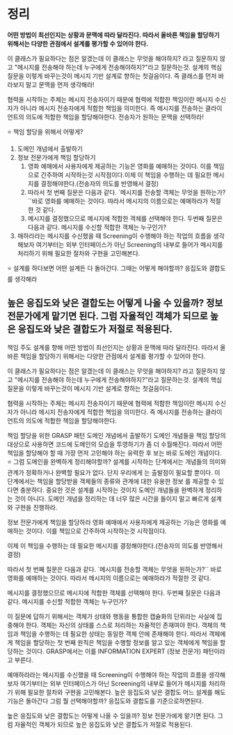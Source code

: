 # 정리
**어떤 방법이 최선인지는 상황과 문맥에 따라 달라진다.
따라서 올바른 책임을 할당하기 위해서는 다양한 관점에서 설계를 평가할 수 있어야 한다.**

이 클래스가 필요하다는 점은 알겠는데 이 클래스는 무엇을 해야하지? 라고 질문하지 않고 "메시지를 전송해야 하는데 누구에게 전송해야하지?"라고 질문하는것. 설계의 핵심질문을 이렇게 바꾸는것이 메시지 기반 설계로 향하는 첫걸음이다.
즉 클래스를 먼저 바라보지 말고 문맥을 먼저 생각해라!

협력을 시작하는 주체는 메시지 전송자이기 때문에 협력에 적합한 책임이란 메시지 수신자가 아니라 메시지 전송자에게 적합한 책임을 의미한다.
즉 메시지를 전송하는 클라이언트의 의도에 적합한 책임을 할당해야한다.
전송자가 원하는 문맥을 선택하라!

⭐ 책임 할당을 위해서 어떻게?
1. 도메인 개념에서 출발하기
2. 정보 전문가에게 책임 할당하기
   1. 영화 예매에서 사용자에게 제공하는 기능은 영화를 예매하는 것이다. 이를 책임으로 간주하여 시작하는것 시작점이다.이제 이 책임을 수행하는 데 필요한 메시지를 결정해야한다.(전송자의 의도를 반영해서 결정)
   2. 따라서 첫 번째 질문은 다음과 같다. `메시지를 전송할 객체는 무엇을 원하는가?``바로 영화를 예매하는 것이다. 따라서 메시지의 이름으로는 예매하라가 적절한 것 같다.
   3. 메시지를 결정했으므로 메시지에 적합한 객체를 선택해야 한다. 두번째 질문은 다음과 같다. 메시지를 수신할 적합한 객체는 누구인가?
3. 매하라라는 메시지를 수신했을 때 Screening이 수행해야 하는 작업의 흐름을 생각해보자
여기부터는 외부 인터페이스가 아닌 Screening의 내부로 들어가 메시지를 처리하기 위해 필요한 절차와 구현을 고민해본다.

⭐ 설계를 하다보면 어떤 설계든 다 돌아간다. 그때는 어떻게 해야할까? 
응집도와 결합도를 생각해라 

높은 응집도와 낮은 결합도는 어떻게 나올 수 있을까? 정보 전문가에게 맡기면 된다. 그럼 자율적인 객체가 되므로 높은 응집도와 낮은 결합도가 저절로 적용된다.
---
책임 주도 설계를 향해
어떤 방법이 최선인지는 상황과 문맥에 따라 달라진다.
따라서 올바른 책임을 할당하기 위해서는 다양한 관점에서 설계를 평가할 수 있어야 한다.

이 클래스가 필요하다는 점은 알겠는데 이 클래스는 무엇을 해야하지? 라고 질문하지 않고 "메시지를 전송해야 하는데 누구에게 전송해야하지?"라고 질문하는것. 설계의 핵심질문을 이렇게 바꾸는것이 메시지 기반 설계로 향하는 첫걸음이다.

협력을 시작하는 주체는 메시지 전송자이기 때문에 협력에 적합한 책임이란 메시지 수신자가 아니라 메시지 전송자에게 적합한 책임을 의미한다.
즉 메시지를 전송하는 클라이언트의 의도에 적합한 책임을 할당해야한다.

책임 할당을 위한 GRASP 패턴
도메인 개념에서 출발하기
도메인 개념들을 책임 할당의 대상으로 사용하면 코드에 도메인의 모습을 투영하기가 좀 더 수월해진다. 따라서 어떤 책임을 할당해야 할 때 가장 먼저 고민해야 하는 유력한 후 보는 바로 도메인 개념이다.
⭐ 그럼 도메인을 완벽하게 정리해야할까?
설계를 시작하는 단계에서는 개념들의 의미와 관계가 정확하거나 완벽할 필요가 없다. 단지 우리에게 는 출발점이 필요할 뿐이다. 이 단계에서는 책임을 할당받을 객체들의 종류와 관계에 대한 유용한 정보 를 제공할 수 있다면 충분하다.
중요한 것은 설계를 시작하는 것이지 도메인 개념들을 완벽하게 정리하는 것이 아니다. 도메인 개념을 정리하는 데 너무 많은 시간을 들이지 말고 빠르게 설계와 구현을 진행하라.

정보 전문가에게 책임을 할당하라
영화 예매에서 사용자에게 제공하는 기능은 영화를 예매하는 것이다. 이를 책임으로 간주하여 시작하는것 시작점이다.

이제 이 책임을 수행하는 데 필요한 메시지를 결정해야한다.(전송자의 의도를 반영해서 결정)

따라서 첫 번째 질문은 다음과 같다. `메시지를 전송할 객체는 무엇을 원하는가?``
바로 영화를 예매하는 것이다. 따라서 메시지의 이름으로는 예매하라가 적절한 것 같다.

메시지를 결정했으므로 메시지에 적합한 객체를 선택해야 한다. 두번째 질문은 다음과 같다. 메시지를 수신할 적합한 객체는 누구인가?

이 질문에 답하기 위해서는 객체가 상태와 행동을 통합한 캡슐화의 단위라는 사실에 집중해야 한다.
객체는 자신의 상태를 스스로 처리하는 자율적인 존재여야 한다. 객체의 책임과 책임을 수행하는 데 필요한 상태는 동일한 객체 안에 존재해야 한다. 따라서 객체에게 책임을 할당하는 첫 번째 원칙은 책임을 수행할 정보를 알고 있는 객체에게 책임을 할당하는 것이다. GRASP에서는 이를 INFORMATION EXPERT (정보 전문가) 패턴이라고 부른다.

예매하라라는 메시지를 수신했을 때 Screening이 수행해야 하는 작업의 흐름을 생각해보자
여기부터는 외부 인터페이스가 아닌 Screening의 내부로 들어가 메시지를 처리하기 위해 필요한 절차와 구현을 고민해본다.
높은 응집도와 낮은 결합도
어느 설계를 해도 기능은 돌아간다 그럼 뭘 선택해야할까? 응집도와 결합도를 기준으로하면된다.

높은 응집도와 낮은 결합도는 어떻게 나올 수 있을까? 정보 전문가에게 맡기면 된다. 그럼 자율적인 객체가 되므로 높은 응집도와 낮은 결합도가 저절로 적용된다.
